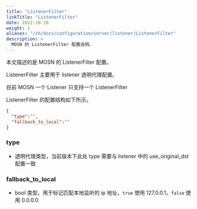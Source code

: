 ```yaml
---
title: "ListenerFilter"
linkTitle: "ListenerFilter"
date: 2022-10-28
weight: 1
aliases: "/zh/docs/configuration/server/listener/ListenerFilter"
description: >
  MOSN 的 ListenerFilter 配置说明。
---
```


本文描述的是 MOSN 的 ListenerFilter 配置。

ListenerFilter 主要用于 listener 透明代理配置。

目前 MOSN 一个 Listener 只支持一个 ListenerFilter

ListenerFilter 的配置结构如下所示。

```json
{
  "type":"",
  "fallback_to_local":""
}
```

### type

- 透明代理类型，当前版本下此处 type 需要与 listener 中的 use_original_dst 配置一致

### fallback_to_local

- bool 类型，用于标记匹配本地监听的 ip 地址，`true` 使用 127.0.0.1，`false` 使用 0.0.0.0
